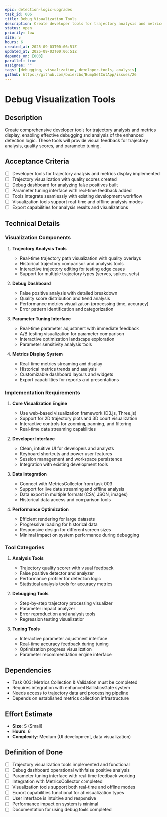 ```yaml
---
epic: detection-logic-upgrades
task_id: 006
title: Debug Visualization Tools
description: Create developer tools for trajectory analysis and metrics display
status: open
priority: low
size: S
hours: 6
created_at: 2025-09-03T00:06:51Z
updated_at: 2025-09-03T00:06:51Z
depends_on: [003]
parallel: true
assignee: ""
tags: [debugging, visualization, developer-tools, analysis]
github: https://github.com/bwierzbo/BumpSetCutApp/issues/26
---
```


# Debug Visualization Tools

## Description
Create comprehensive developer tools for trajectory analysis and metrics display, enabling effective debugging and analysis of the enhanced detection logic. These tools will provide visual feedback for trajectory analysis, quality scores, and parameter tuning.

## Acceptance Criteria
- [ ] Developer tools for trajectory analysis and metrics display implemented
- [ ] Trajectory visualization with quality scores created
- [ ] Debug dashboard for analyzing false positives built
- [ ] Parameter tuning interface with real-time feedback added
- [ ] Tools integrate seamlessly with existing development workflow
- [ ] Visualization tools support real-time and offline analysis modes
- [ ] Export capabilities for analysis results and visualizations

## Technical Details

### Visualization Components
1. **Trajectory Analysis Tools**
   - Real-time trajectory path visualization with quality overlays
   - Historical trajectory comparison and analysis tools
   - Interactive trajectory editing for testing edge cases
   - Support for multiple trajectory types (serves, spikes, sets)

2. **Debug Dashboard**
   - False positive analysis with detailed breakdown
   - Quality score distribution and trend analysis
   - Performance metrics visualization (processing time, accuracy)
   - Error pattern identification and categorization

3. **Parameter Tuning Interface**
   - Real-time parameter adjustment with immediate feedback
   - A/B testing visualization for parameter comparison
   - Interactive optimization landscape exploration
   - Parameter sensitivity analysis tools

4. **Metrics Display System**
   - Real-time metrics streaming and display
   - Historical metrics trends and analysis
   - Customizable dashboard layouts and widgets
   - Export capabilities for reports and presentations

### Implementation Requirements
1. **Core Visualization Engine**
   - Use web-based visualization framework (D3.js, Three.js)
   - Support for 2D trajectory plots and 3D court visualization
   - Interactive controls for zooming, panning, and filtering
   - Real-time data streaming capabilities

2. **Developer Interface**
   - Clean, intuitive UI for developers and analysts
   - Keyboard shortcuts and power-user features
   - Session management and workspace persistence
   - Integration with existing development tools

3. **Data Integration**
   - Connect with MetricsCollector from task 003
   - Support for live data streaming and offline analysis
   - Data export in multiple formats (CSV, JSON, images)
   - Historical data access and comparison tools

4. **Performance Optimization**
   - Efficient rendering for large datasets
   - Progressive loading for historical data
   - Responsive design for different screen sizes
   - Minimal impact on system performance during debugging

### Tool Categories
1. **Analysis Tools**
   - Trajectory quality scorer with visual feedback
   - False positive detector and analyzer
   - Performance profiler for detection logic
   - Statistical analysis tools for accuracy metrics

2. **Debugging Tools**
   - Step-by-step trajectory processing visualizer
   - Parameter impact analyzer
   - Error reproduction and analysis tools
   - Regression testing visualization

3. **Tuning Tools**
   - Interactive parameter adjustment interface
   - Real-time accuracy feedback during tuning
   - Optimization progress visualization
   - Parameter recommendation engine interface

## Dependencies
- Task 003: Metrics Collection & Validation must be completed
- Requires integration with enhanced BallisticsGate system
- Needs access to trajectory data and processing pipeline
- Depends on established metrics collection infrastructure

## Effort Estimate
- **Size**: S (Small)
- **Hours**: 6
- **Complexity**: Medium (UI development, data visualization)

## Definition of Done
- [ ] Trajectory visualization tools implemented and functional
- [ ] Debug dashboard operational with false positive analysis
- [ ] Parameter tuning interface with real-time feedback working
- [ ] Integration with MetricsCollector completed
- [ ] Visualization tools support both real-time and offline modes
- [ ] Export capabilities functional for all visualization types
- [ ] User interface is intuitive and responsive
- [ ] Performance impact on system is minimal
- [ ] Documentation for using debug tools completed
